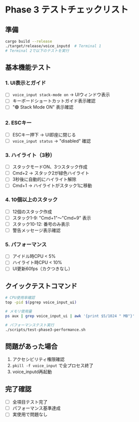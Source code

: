 # Phase 3 テストチェックリスト

## 準備
```bash
cargo build --release
./target/release/voice_inputd  # Terminal 1
# Terminal 2で以下のテストを実行
```

## 基本機能テスト

### 1. UI表示とガイド
- [ ] `voice_input stack-mode on` → UIウィンドウ表示
- [ ] キーボードショートカットガイド表示確認
- [ ] "🟢 Stack Mode ON" 表示確認

### 2. ESCキー
- [ ] ESCキー押下 → UI即座に閉じる
- [ ] `voice_input status` → "disabled" 確認

### 3. ハイライト（3秒）
- [ ] スタックモードON、3つスタック作成
- [ ] Cmd+2 → スタック2が緑色ハイライト
- [ ] 3秒後に自動的にハイライト解除
- [ ] Cmd+1 → ハイライトがスタック1に移動

### 4. 10個以上のスタック
- [ ] 12個のスタック作成
- [ ] スタック1-9: "Cmd+1"〜"Cmd+9" 表示
- [ ] スタック10-12: 番号のみ表示
- [ ] 警告メッセージ表示確認

### 5. パフォーマンス
- [ ] アイドル時CPU < 5%
- [ ] ハイライト時CPU < 10%
- [ ] UI更新60fps（カクつきなし）

## クイックテストコマンド

```bash
# CPU使用率確認
top -pid $(pgrep voice_input_ui)

# メモリ使用量
ps aux | grep voice_input_ui | awk '{print $5/1024 " MB"}'

# パフォーマンステスト実行
./scripts/test-phase3-performance.sh
```

## 問題があった場合

1. アクセシビリティ権限確認
2. `pkill -f voice_input` で全プロセス終了
3. voice_inputd再起動

## 完了確認

- [ ] 全項目テスト完了
- [ ] パフォーマンス基準達成
- [ ] 実使用で問題なし